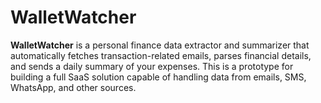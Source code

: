 # WalletWatcher
**WalletWatcher** is a personal finance data extractor and summarizer that automatically fetches transaction-related emails, parses financial details, and sends a daily summary of your expenses. This is a prototype for building a full SaaS solution capable of handling data from emails, SMS, WhatsApp, and other sources.
